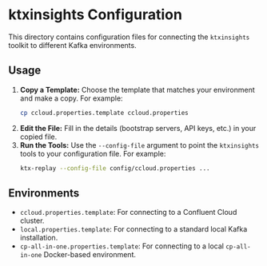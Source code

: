 # ktxinsights Configuration

This directory contains configuration files for connecting the `ktxinsights` toolkit to different Kafka environments.

## Usage

1.  **Copy a Template:** Choose the template that matches your environment and make a copy. For example:
    ```bash
    cp ccloud.properties.template ccloud.properties
    ```
2.  **Edit the File:** Fill in the details (bootstrap servers, API keys, etc.) in your copied file.
3.  **Run the Tools:** Use the `--config-file` argument to point the `ktxinsights` tools to your configuration file. For example:
    ```bash
    ktx-replay --config-file config/ccloud.properties ...
    ```

## Environments

*   `ccloud.properties.template`: For connecting to a Confluent Cloud cluster.
*   `local.properties.template`: For connecting to a standard local Kafka installation.
*   `cp-all-in-one.properties.template`: For connecting to a local `cp-all-in-one` Docker-based environment.
